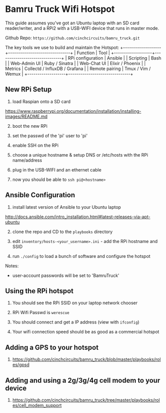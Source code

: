 # Bamru Truck Wifi Hotspot

This guide assumes you've got an Ubuntu laptop with an SD card reader/writer,
and a RPi2 with a USB-WIFI device that runs in master mode.

Github Repo: `https://github.com/cinchcircuits/bamru_truck.git`

The key tools we use to build and maintain the Hotspot:
+-------------------+-------------------------------+
| Function          | Tool                          |
+-------------------+-------------------------------+
| RPi configuration | Ansible                       |
| Scripting         | Bash                          |
| Web-Admin UI      | Ruby / Sinatra                |
| Web-Chat UI       | Elixir / Phoenix              |
| Metrics           | Collectd / InfluxDB / Grafana |
| Remote pairing    | Tmux / Vim / Wemux            |
+-------------------+-------------------------------+

## New RPi Setup

1) load Raspian onto a SD card

https://www.raspberrypi.org/documentation/installation/installing-images/README.md

2) boot the new RPi

3) set the passwd of the 'pi' user to 'pi'

4) enable SSH on the RPi

5) choose a unique hostname & setup DNS or /etc/hosts with the RPi name/address

6) plug in the USB-WIFI and an ethernet cable

7) now you should be able to `ssh pi@<hostname>`

## Ansible Configuration

1) install latest version of Ansible to your Ubuntu laptop

http://docs.ansible.com/intro_installation.html#latest-releases-via-apt-ubuntu

2) clone the repo and CD to the `playbooks` directory

3) edit `inventory/hosts-<your_username>.ini` - add the RPi hostname and SSID

4) run `./config` to load a bunch of software and configure the hotspot

Notes:
- user-account passwords will be set to 'BamruTruck'

## Using the RPi hotspot

1) You should see the RPi SSID on your laptop network chooser

2) RPi Wifi Passwd is `werescue`

3) You should connect and get a IP address (view with `ifconfig`)

4) Your wifi connection speed should be as good as a commercial hotspot

## Adding a GPS to your hotspot

1) https://github.com/cinchcircuits/bamru_truck/blob/master/playbooks/roles/gpsd

## Adding and using a 2g/3g/4g cell modem to your device

1) https://github.com/cinchcircuits/bamru_truck/tree/master/playbooks/roles/cell_modem_support
